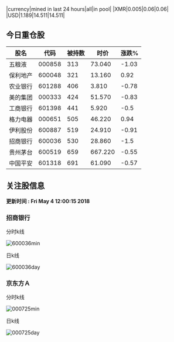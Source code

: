 |currency|mined in last 24 hours|all|in pool|
|XMR|0.005|0.06|0.06|
|USD|1.189|14.511|14.511|

## 今日重仓股 

|股名|代码|被持数|时价|涨跌%|
|---|---|---|---|---|
|五粮液|000858|313|73.040|-1.03|
|保利地产|600048|321|13.160|0.92|
|农业银行|601288|406|3.810|-0.78|
|美的集团|000333|424|51.570|-0.83|
|工商银行|601398|441|5.920|-0.5|
|格力电器|000651|505|46.220|0.94|
|伊利股份|600887|519|24.910|-0.91|
|招商银行|600036|530|28.860|-1.5|
|贵州茅台|600519|659|667.220|-0.55|
|中国平安|601318|691|61.090|-0.57|

## 关注股信息
**更新时间 : Fri May  4 12:00:15 2018**
### 招商银行 
分时k线

![600036min](http://image.sinajs.cn/newchart/min/n/sh600036.gif)

日k线

![600036day](http://image.sinajs.cn/newchart/daily/n/sh600036.gif)

### 京东方Ａ 
分时k线

![000725min](http://image.sinajs.cn/newchart/min/n/sz000725.gif)

日k线

![000725day](http://image.sinajs.cn/newchart/daily/n/sz000725.gif)
